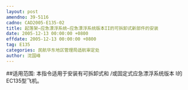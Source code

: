 ```yaml
---
layout: post
amendno: 39-5116
cadno: CAD2005-E135-02
title: 起落架—应急漂浮系统—应急漂浮系统版本II的可拆卸式新部件的安装
date: 2005-12-13 00:00:00 +0800
effdate: 2005-12-13 00:00:00 +0800
tag: E135
categories: 民航华东地区管理局适航审定处
author: 沈国峰
---
```


##适用范围:
本指令适用于安装有可拆卸式和 /或固定式应急漂浮系统版本 I的 EC135型飞机。


